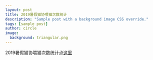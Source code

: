 ```yaml
---
layout: post
title: 2019暑假猫协喂猫次数统计
description: "Sample post with a background image CSS override."
tags: [sample post]
author: circle
image:
  background: triangular.png
---
```


2019暑假猫协喂猫次数统计点[这里](https://www.icloud.com/numbers/0nyJZTBehLRtJCvE2gPH1_O0Q)

